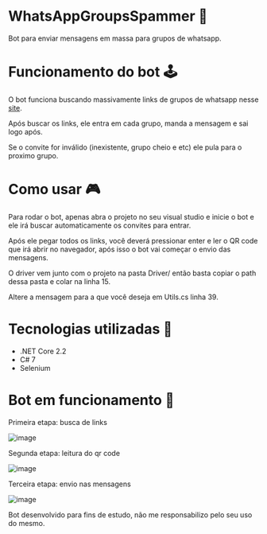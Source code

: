 # WhatsAppGroupsSpammer 👾

Bot para enviar mensagens em massa para grupos de whatsapp.

# Funcionamento do bot 🕹️

O bot funciona buscando massivamente links de grupos de whatsapp nesse <a href="https://gruposwhats.app/">site</a>.

Após buscar os links, ele entra em cada grupo, manda a mensagem e sai logo após.

Se o convite for inválido (inexistente, grupo cheio e etc) ele pula para o proximo grupo.

# Como usar 🎮
Para rodar o bot, apenas abra o projeto no seu visual studio e inicie o bot e ele irá buscar automaticamente os convites para entrar.

Após ele pegar todos os links, você deverá pressionar enter e ler o QR code que irá abrir no navegador, após isso o bot vai começar o envio das mensagens.

O driver vem junto com o projeto na pasta Driver/ então basta copiar o path dessa pasta e colar na linha 15.

Altere a mensagem para a que você deseja em Utils.cs linha 39.

# Tecnologias utilizadas 📜
- .NET Core 2.2
- C# 7
- Selenium

# Bot em funcionamento 🚀

Primeira etapa: busca de links

![image](https://user-images.githubusercontent.com/40467826/76956877-99820c80-68f3-11ea-8eb8-543ef302c580.png)

Segunda etapa: leitura do qr code

![image](https://user-images.githubusercontent.com/40467826/76957310-52e0e200-68f4-11ea-9932-186bcf05d840.png)

Terceira etapa: envio nas mensagens

![image](https://user-images.githubusercontent.com/40467826/76957497-ab17e400-68f4-11ea-884d-51dbcfff9bb4.png)



Bot desenvolvido para fins de estudo, não me responsabilizo pelo seu uso do mesmo.
